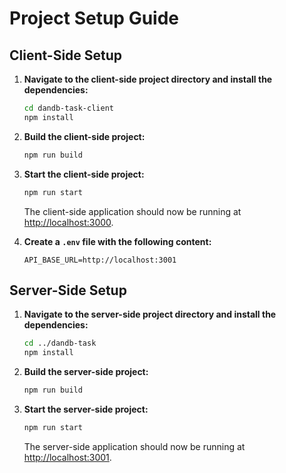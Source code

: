 # Project Setup Guide

## Client-Side Setup

1. **Navigate to the client-side project directory and install the dependencies:**
    ```sh
    cd dandb-task-client
    npm install
    ```

2. **Build the client-side project:**
    ```sh
    npm run build
    ```

3. **Start the client-side project:**
    ```sh
    npm run start
    ```
    The client-side application should now be running at [http://localhost:3000](http://localhost:3000).

4. **Create a `.env` file with the following content:**
    ```plaintext
    API_BASE_URL=http://localhost:3001
    ```

## Server-Side Setup

1. **Navigate to the server-side project directory and install the dependencies:**
    ```sh
    cd ../dandb-task
    npm install
    ```

2. **Build the server-side project:**
    ```sh
    npm run build
    ```

3. **Start the server-side project:**
    ```sh
    npm run start
    ```
    The server-side application should now be running at [http://localhost:3001](http://localhost:3001).

